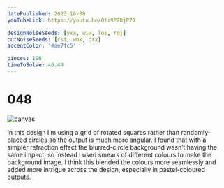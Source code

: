 ```yaml
---
datePublished: 2023-10-08
youTubeLink: https://youtu.be/Qti9PZDjP70

designNoiseSeeds: [yxa, wiw, los, roj]
cutNoiseSeeds: [csf, wok, drx]
accentColor: '#ae7fc5'

pieces: 196
timeToSolve: 46:44
---
```


# 048

![canvas](https://res.cloudinary.com/abstract-puzzles/image/upload/w_2000/048_yxa-wiw-los-roj_csf-wok-drx?raw=true)

In this design I’m using a grid of rotated squares rather than randomly-placed circles so the output is much more angular. I found that with a simpler refraction effect the blurred-circle background wasn’t having the same impact, so instead I used smears of different colours to make the background image. I think this blended the colours more seamlessly and added more intrigue across the design, especially in pastel-coloured outputs.
